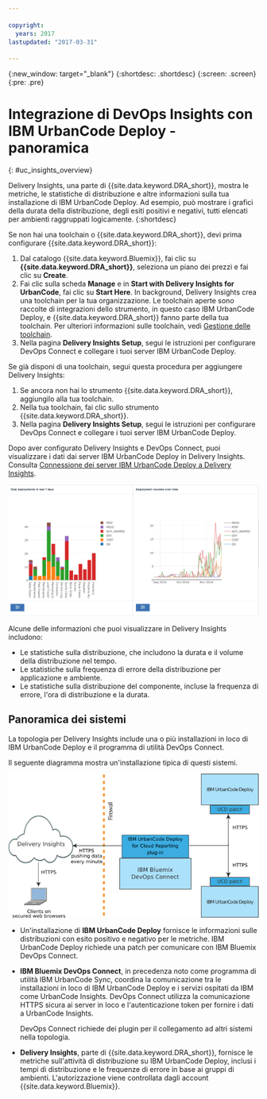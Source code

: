 ```yaml
---

copyright:
  years: 2017
lastupdated: "2017-03-31"

---
```


{:new_window: target="_blank"}
{:shortdesc: .shortdesc}
{:screen: .screen}
{:pre: .pre}

# Integrazione di DevOps Insights con IBM UrbanCode Deploy - panoramica
{: #uc_insights_overview}

Delivery Insights, una parte di {{site.data.keyword.DRA_short}}, mostra le metriche, le statistiche di distribuzione e altre informazioni sulla tua installazione di IBM UrbanCode Deploy. Ad esempio, può mostrare i grafici della durata della distribuzione, degli esiti positivi e negativi, tutti elencati per ambienti raggruppati logicamente.
{:shortdesc}

Se non hai una toolchain o {{site.data.keyword.DRA_short}}, devi prima configurare {{site.data.keyword.DRA_short}}:
1. Dal catalogo {{site.data.keyword.Bluemix}}, fai clic su **{{site.data.keyword.DRA_short}}**, seleziona un piano dei prezzi e fai clic su **Create**.
1. Fai clic sulla scheda **Manage** e in **Start with Delivery Insights for UrbanCode**, fai clic su **Start Here**. In background, Delivery Insights crea una toolchain per la tua organizzazione. Le toolchain aperte sono raccolte di integrazioni dello strumento, in questo caso IBM UrbanCode Deploy, e {{site.data.keyword.DRA_short}} fanno parte della tua toolchain. Per ulteriori informazioni sulle toolchain, vedi [Gestione delle toolchain](../ContinuousDelivery/toolchains_working.html).
1. Nella pagina **Delivery Insights Setup**, segui le istruzioni per configurare DevOps Connect e collegare i tuoi server IBM UrbanCode Deploy.
<!--  1. Set up a system to run DevOps Connect. See [prerequisites](uc_insights_prereqs.html).
  1. Download DevOps Connect, which is provided in a runnable JAR file.
  1. Copy the script from the **Delivery Insights Setup** page and run it. This command starts DevOps Connect with a token that allows it to connect to your organization on {{site.data.keyword.Bluemix}}.
  1. Connect your IBM UrbanCode Deploy servers to DevOps connect. See [Connecting IBM UrbanCode Deploy servers to Delivery Insights](uc_insights_connect_ucd.html). -->


Se già disponi di una toolchain, segui questa procedura per aggiungere Delivery Insights:
1. Se ancora non hai lo strumento {{site.data.keyword.DRA_short}}, aggiungilo alla tua toolchain.
1. Nella tua toolchain, fai clic sullo strumento {{site.data.keyword.DRA_short}}.
1. Nella pagina **Delivery Insights Setup**, segui le istruzioni per configurare DevOps Connect e collegare i tuoi server IBM UrbanCode Deploy.

Dopo aver configurato Delivery Insights e DevOps Connect, puoi visualizzare i dati dai server IBM UrbanCode Deploy in Delivery Insights. Consulta [Connessione dei server IBM UrbanCode Deploy a Delivery Insights](uc_insights_connect_ucd.html).

<!-- 
For questions or issues, see the [questions forum](https://developer.ibm.com/answers/?community=urbancode).
--> 

![Due grafici dai dati demo di UrbanCode Insights](images/uc_insights_demo_data.gif)

Alcune delle informazioni che puoi visualizzare in Delivery Insights includono:

- Le statistiche sulla distribuzione, che includono la durata e il volume della distribuzione nel tempo.
- Le statistiche sulla frequenza di errore della distribuzione per applicazione e ambiente.
- Le statistiche sulla distribuzione del componente, incluse la frequenza di errore, l'ora di distribuzione e la durata.

## Panoramica dei sistemi

La topologia per Delivery Insights include una o più installazioni in loco di IBM UrbanCode Deploy <!-- (and optionally IBM UrbanCode Release) --> e il programma di utilità DevOps Connect.

Il seguente diagramma mostra un'installazione tipica di questi sistemi.

![Topologia di panoramica per UrbanCode Insights, che include i sistemi installati in loco del cliente e i servizi IBM Cloud](images/uc_insights_overview_topology_multi_ucd.png)

- Un'installazione di **IBM UrbanCode Deploy** fornisce le informazioni sulle distribuzioni con esito positivo e negativo per le metriche. IBM UrbanCode Deploy richiede una patch per comunicare con IBM Bluemix DevOps Connect.

<!--
- **IBM UrbanCode Release** is an optional part of the topology. You can use the environment mappings in IBM UrbanCode Release to set logical environments for reports.

-->

- **IBM Bluemix DevOps Connect**, in precedenza noto come programma di utilità IBM UrbanCode Sync, coordina la comunicazione tra le installazioni in loco di IBM UrbanCode Deploy <!-- and IBM UrbanCode Release --> e i servizi ospitati da IBM come UrbanCode Insights. DevOps Connect utilizza la comunicazione HTTPS sicura ai server in loco e l'autenticazione token per fornire i dati a UrbanCode Insights.

  DevOps Connect richiede dei plugin per il collegamento ad altri sistemi nella topologia.

- **Delivery Insights**, parte di {{site.data.keyword.DRA_short}}, fornisce le metriche sull'attività di distribuzione su IBM UrbanCode Deploy, inclusi i tempi di distribuzione e le frequenze di errore in base ai gruppi di ambienti. L'autorizzazione viene controllata dagli account {{site.data.keyword.Bluemix}}.
